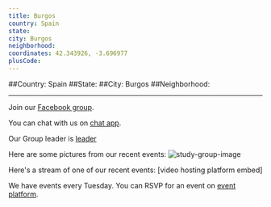 ```yaml
---
title: Burgos
country: Spain
state: 
city: Burgos
neighborhood: 
coordinates: 42.343926, -3.696977
plusCode:
---
```


##Country: Spain
##State: 
##City: Burgos
##Neighborhood: 
*****
Join our [Facebook group](https://www.facebook.com/groups/free.code.camp.burgos).

You can chat with us on [chat app]().

Our Group leader is [leader]()

Here are some pictures from our recent events:
![study-group-image]()

Here's a stream of one of our recent events:
[video hosting platform embed]

We have events every Tuesday. You can RSVP for an event on [event platform]().
